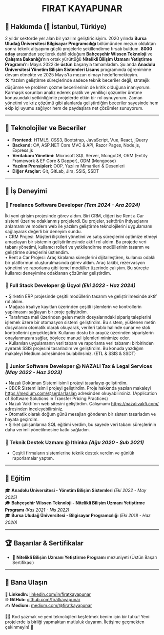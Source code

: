 # <h1 align="center">FIRAT KAYAPUNAR</h1>

## 🚀 Hakkımda (📍 İstanbul, Türkiye)

2 yıldır sektörde yer alan bir yazılım geliştiricisiyim. 2020 yılında **Bursa Uludağ Üniversitesi Bilgisayar
Programcılığı** bölümünden mezun olduktan sonra teknik altyapımı güçlü projelerle şekillendirme
fırsatı buldum. **8000 aday** arasından seçilerek dahil olduğum **Bahçeşehir Wissen Teknoloji** ve
**Çalışma Bakanlığı**’nın ortak yürüttüğü **Nitelikli Bilişim Uzmanı Yetiştirme Programı**’nı Mayıs 2022’de
**üstün** başarıyla tamamladım. Şu anda **Anadolu Üniversitesi Yönetim Bilişim Sistemleri Lisans**
programında öğrenimime devam etmekte ve 2025 Mayıs’ta mezun olmayı hedeflemekteyim. <br>
🛠️ Yazılım geliştirme süreçlerinde sadece teknik beceriler değil, stratejik düşünme ve problem çözme
becerilerinin de kritik olduğuna inanıyorum. Karmaşık sorunları analiz ederek pratik ve yenilikçi
çözümler üretme konusundaki yetkinliğimle projelerde etkin bir rol oynuyorum. Zaman yönetimi ve
kriz çözümü gibi alanlarda geliştirdiğim beceriler sayesinde hem ekip içi uyumu sağlıyor hem de
paydaşlara net çözümler sunuyorum.

---

## 🔧 Teknolojiler ve Beceriler

- **Frontend:** HTML5, CSS3, Bootstrap, JavaScript, Vue, React, jQuery
- **Backend:** C#, ASP.NET Core MVC & API, Razor Pages, Node.js, Express.js
- **Veritabanı Yönetimi:** Microsoft SQL Server, MongoDB, ORM (Entity Framework & EF Core & Dapper), ODM (Mongoose)
- **Yazılım Prensipleri:** OOP, Yazılım Mimarileri & Desenleri
- **Diğer Araçlar:** Git, GitLab, Jira, SSIS, SSDT

---

## 💼 İş Deneyimi

### 🔹 Freelance Software Developer *(Tem 2024 - Ara 2024)*
İki yeni girişim projesinde görev aldım. Biri CRM, diğeri ise Rent a Car sistemi üzerine odaklanmış
projelerdi. Bu projeler, sektörün ihtiyaçlarını anlamamı ve modern web ile yazılım geliştirme
teknolojilerini uygulamamı sağlayarak değerli bir deneyim sundu. <br>
• CRM Projesi: Müşteri ilişkileri yönetimi ve satış süreçlerini optimize etmeyi amaçlayan bir sistemin
geliştirilmesinde aktif rol aldım. Bu projede veri tabanı yönetimi, kullanıcı rolleri ve yetkilendirme
modüllerinin tasarım ve geliştirme süreçlerini üstlendim. <br>
• Rent a Car Projesi: Araç kiralama süreçlerini dijitalleştiren, kullanıcı odaklı bir platformun
oluşturulmasında görev aldım. Araç takibi, rezervasyon yönetimi ve raporlama gibi temel modüller
üzerinde çalıştım. Bu süreçte kullanıcı deneyimine odaklanan çözümler geliştirdim.

### 🔹 Full Stack Developer @ Üçyol *(Eki 2023 - Haz 2024)*
• Şirketin ERP projesinde çeşitli modüllerin tasarım ve geliştirilmesinde aktif rol aldım. <br>
• Mağaza irsaliye kayıtları üzerinden çeşitli işlemlerin ve kontrollerin yapılmasını sağlayan bir proje
geliştirdim. <br>
• Tarafımıza mail üzerinden gelen metin dosyalarındaki sipariş taleplerini işlemek üzere bir
otomasyon sistemi geliştirdim. Bu sistem, yüklenen metin dosyalarını otomatik olarak okuyarak,
verileri tablo halinde sunar ve stok kontrollerini gerçekleştirir. Kullanıcı dostu bir arayüz üzerinden
siparişlerin onaylanmasını sağlar, böylece manuel işlemleri minimize eder. <br>
• Kullanılan uygulamanın veri tabanı ve raporlama veri tabanını birbirinden ayırarak SSIS projesini
tasarladım ve geliştirdim. Bu konuda yazdığım makaleyi Medium adresimden bulabilirsiniz. (ETL &
SSIS & SSDT)

### 🔹 Junior Software Developer @ NAZALI Tax & Legal Services *(May 2022 - Haz 2023)*
• Nazalı Doküman Sistemi isimli projeyi tasarlayıp geliştirdim. <br>
• CBCR Sistemi isimli projeyi geliştirdim. Proje hakkında yazılan makaleyi
https://medium.com/@serdar1aslan adresinden okuyabilirsiniz. (Application of Software Solutions in
Transfer Pricing Practices) <br>
• Nazalı Vakfı'nın web sitesini geliştirdim. Çalışmamı https://nazalivakfi.com/ adresinden
inceleyebilirsiniz. <br>
• Otomatik olarak doğum günü mesajları gönderen bir sistem tasarladım ve hayata geçirdim. <br>
• Şirket çalışanlarına SQL eğitimi verdim, bu sayede veri tabanı süreçlerinin daha verimli
yönetilmesine katkı sağladım. <br>

### 🔹 Teknik Destek Uzmanı @ Ithinka *(Ağu 2020 - Şub 2021)*
- Çeşitli firmaların sistemlerine teknik destek verdim ve günlük raporlamalar yaptım.

---

## 📜 Eğitim

🎓 **Anadolu Üniversitesi - Yönetim Bilişim Sistemleri** *(Eki 2022 - May 2025)*  
🎓 **Bahçeşehir Wissen Teknoloji - Nitelikli Bilişim Uzmanı Yetiştirme Programı** *(Kas 2021 - Nis 2022)*  
🎓 **Bursa Uludağ Üniversitesi - Bilgisayar Programcılığı** *(Eki 2018 - Haz 2020)*  

---

## 🏆 Başarılar & Sertifikalar

- 📜 **Nitelikli Bilişim Uzmanı Yetiştirme Programı** mezuniyeti (Üstün Başarı Sertifikası)

---

## 📩 Bana Ulaşın

🔗 **LinkedIn:** [linkedin.com/in/firatkayapunar](https://www.linkedin.com/in/firatkayapunar)  
🌐 **GitHub:** [github.com/firatkayapunar](https://github.com/firatkayapunar)  
✍ **Medium:** [medium.com/@firatkayapunar](https://medium.com/@firatkayapunar)  

👨‍💻 Kod yazmak ve yeni teknolojileri keşfetmek benim için bir tutku! Yeni projelerde iş birliği yapmaktan mutluluk duyarım. İletişime geçmekten çekinmeyin! 🚀
